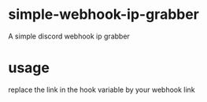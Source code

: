 # simple-webhook-ip-grabber
A simple discord webhook ip grabber

# usage
replace the link in the hook variable by your webhook link
